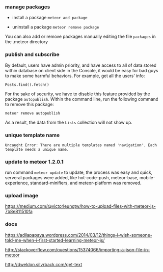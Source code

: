 ### manage packages

* install a package `meteor add package`

* uninstall a package `meteor remove package`

You can also add or remove packages manually editing the file `packages` in the .meteor directory

### publish and subscribe

By default, users have admin priority, and have access to all of data stored within database on client side in the Console, it
would be easy for bad guys to make some harmful behaviors. For example, get all the users' info:

    Posts.find().fetch()

For the sake of security, we have to disable this feature provided by the package `autopublish`.
Within the command line, run the following command to remove this package:

    meteor remove autopublish

As a result, the data from the `Lists` collection will not show up.

###

### unique template name

```
Uncaught Error: There are multiple templates named 'navigation'. Each template needs a unique name.
```

### update to meteor 1.2.0.1

run command `meteor update` to update, the process was easy and quick, serveral
packages were added, like hot-code-push, meteor-base, mobile-experience,
standard-minifiers, and meteor-platform was removed.

### upload image

<https://medium.com/@victorleungtw/how-to-upload-files-with-meteor-js-7b8e811510fa>

### docs

<https://adilapapaya.wordpress.com/2014/03/12/things-i-wish-someone-told-me-when-i-first-started-learning-meteor-js/>

<http://stackoverflow.com/questions/15374066/importing-a-json-file-in-meteor>

<http://dweldon.silvrback.com/get-text>

